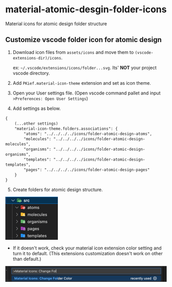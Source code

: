 # material-atomic-desgin-folder-icons

Material icons for atomic design folder structure

## Customize vscode folder icon for atomic design

1. Download icon files from `assets/icons` and move them to `(vscode-extensions-dir)/icons`.

   ex: `~/.vscode/extensions/icons/folder...svg`. Its' **NOT** your project vscode directory.

2. Add `PKief.material-icon-theme` extension and set as icon theme.

3. Open your User settings file. (Open vscode command pallet and input `>Preferences: Open User Settings`)

4. Add settings as below.

```
{
    (...other settings)
    "material-icon-theme.folders.associations": {
        "atoms": "../../../../icons/folder-atomic-design-atoms",
        "molecules": "../../../../icons/folder-atomic-design-molecules",
        "organisms": "../../../../icons/folder-atomic-design-organisms",
        "templates": "../../../../icons/folder-atomic-design-templates",
        "pages": "../../../../icons/folder-atomic-design-pages"
    }
}
```

5. Create folders for atomic design structure.
<img src="https://github.com/gooodev/material-atomic-desgin-folder-icons/blob/main/assets/readme/folder.png" alt="screenshot of vscode file explorer">


- If it doesn't work, check your material icon extension color setting and turn it to default. (This extensions customization doesn't work on other than default.)
<img src="https://github.com/gooodev/material-atomic-desgin-folder-icons/blob/main/assets/readme/change-color.png" alt="screenshot of changing extensions color">
